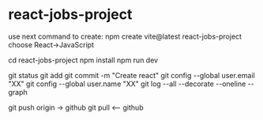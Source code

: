 # react-jobs-project

use next command to create:
npm create vite@latest react-jobs-project
choose React->JavaScript

cd react-jobs-project
npm install
npm run dev

git status
git add
git commit -m "Create react"
git config --global user.email "XX"
git config --global user.name "XX"
git log --all --decorate --oneline --graph

git push origin -> github
git pull <-- github
